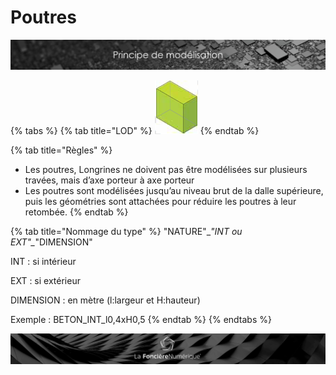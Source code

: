 # Poutres

![](../../.gitbook/assets/principe-de-mod.png)

{% tabs %}
{% tab title="LOD" %}
![LOG 250  /  LOI 250 : Dimensions sans appuis et fourreaux](../../.gitbook/assets/image%20%284%29.png)
{% endtab %}

{% tab title="Règles" %}
* Les poutres, Longrines ne doivent pas être modélisées sur plusieurs travées, mais d’axe porteur à axe porteur
* Les poutres sont modélisées jusqu’au niveau brut de la dalle supérieure, puis les géométries sont attachées pour réduire les poutres à leur retombée.
{% endtab %}

{% tab title="Nommage du type" %}
"NATURE"\__"INT ou EXT"\__"DIMENSION"

INT : si intérieur 

EXT : si extérieur 

DIMENSION : en mètre \(l:largeur et H:hauteur\)

Exemple : BETON\_INT\_l0,4xH0,5
{% endtab %}
{% endtabs %}

![](../../.gitbook/assets/wallpaper_fnum_black.jpg)

